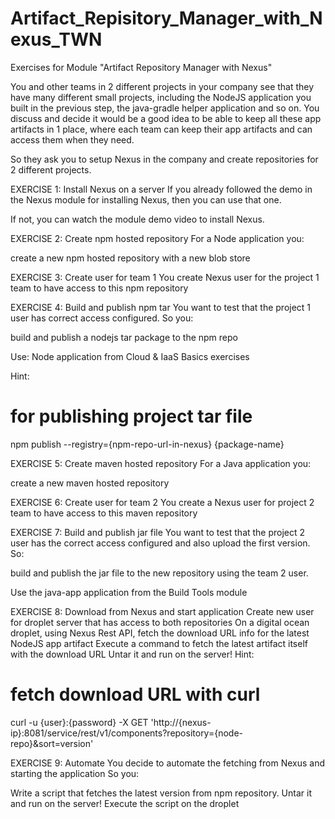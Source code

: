 # Artifact_Repisitory_Manager_with_Nexus_TWN

Exercises for Module "Artifact Repository Manager with Nexus"

You and other teams in 2 different projects in your company see that they have many different small projects, including the NodeJS application you built in the previous step, the java-gradle helper application and so on. You discuss and decide it would be a good idea to be able to keep all these app artifacts in 1 place, where each team can keep their app artifacts and can access them when they need.

So they ask you to setup Nexus in the company and create repositories for 2 different projects.



EXERCISE 1: Install Nexus on a server
If you already followed the demo in the Nexus module for installing Nexus, then you can use that one.

If not, you can watch the module demo video to install Nexus.



EXERCISE 2: Create npm hosted repository
For a Node application you:

create a new npm hosted repository with a new blob store


EXERCISE 3: Create user for team 1
You create Nexus user for the project 1 team to have access to this npm repository


EXERCISE 4: Build and publish npm tar
You want to test that the project 1 user has correct access configured. So you:

build and publish a nodejs tar package to the npm repo


Use: Node application from Cloud & IaaS Basics exercises

Hint:

# for publishing project tar file 
npm publish --registry={npm-repo-url-in-nexus} {package-name}


EXERCISE 5: Create maven hosted repository
For a Java application you:

create a new maven hosted repository


EXERCISE 6: Create user for team 2
You create a Nexus user for project 2 team to have access to this maven repository


EXERCISE 7: Build and publish jar file
You want to test that the project 2 user has the correct access configured and also upload the first version. So:

build and publish the jar file to the new repository using the team 2 user.


Use the java-app application from the Build Tools module



EXERCISE 8: Download from Nexus and start application
Create new user for droplet server that has access to both repositories
On a digital ocean droplet, using Nexus Rest API, fetch the download URL info for the latest NodeJS app artifact
Execute a command to fetch the latest artifact itself with the download URL
Untar it and run on the server!
Hint:

# fetch download URL with curl
curl -u {user}:{password} -X GET 'http://{nexus-ip}:8081/service/rest/v1/components?repository={node-repo}&sort=version'




EXERCISE 9: Automate
You decide to automate the fetching from Nexus and starting the application So you:

Write a script that fetches the latest version from npm repository. Untar it and run on the server!
Execute the script on the droplet
